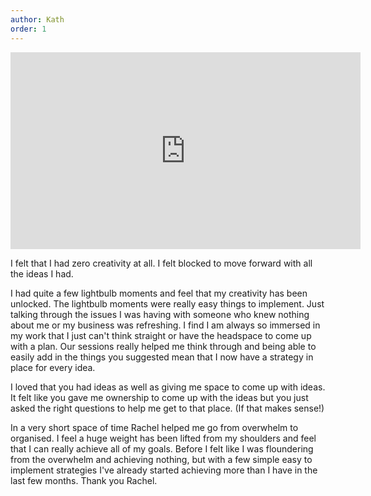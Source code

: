 ```yaml
---
author: Kath
order: 1
---
```

<iframe width="560" height="315" src="https://www.youtube.com/embed/sBwGMlRZKhM" title="YouTube video player" frameborder="0" allow="accelerometer; autoplay; clipboard-write; encrypted-media; gyroscope; picture-in-picture" allowfullscreen></iframe>



I felt that I had zero creativity at all. I felt blocked to move forward with all the ideas I had.

I had quite a few lightbulb moments and feel that my creativity has been unlocked. The lightbulb moments were really easy things to implement. Just talking through the issues I was having with someone who knew nothing about me or my business was refreshing. I find I am always so immersed in my work that I just can't think straight or have the headspace to come up with a plan. Our sessions really helped me think through and being able to easily add in the things you suggested mean that I now have a strategy in place for every idea.

I loved that you had ideas as well as giving me space to come up with ideas. It felt like you gave me ownership to come up with the ideas but you just asked the right questions to help me get to that place. (If that makes sense!)

In a very short space of time Rachel helped me go from overwhelm to organised. I feel a huge weight has been lifted from my shoulders and feel that I can really achieve all of my goals. Before I felt like I was floundering from the overwhelm and achieving nothing, but with a few simple easy to implement strategies I've already started achieving more than I have in the last few months. Thank you Rachel.
